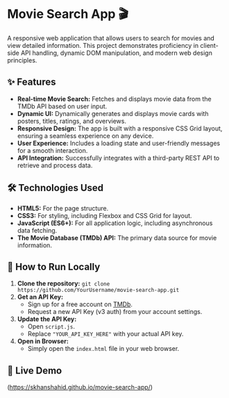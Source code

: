 # Movie Search App 🎬

A responsive web application that allows users to search for movies and view detailed information. This project demonstrates proficiency in client-side API handling, dynamic DOM manipulation, and modern web design principles.

## ✨ Features

* **Real-time Movie Search:** Fetches and displays movie data from the TMDb API based on user input.
* **Dynamic UI:** Dynamically generates and displays movie cards with posters, titles, ratings, and overviews.
* **Responsive Design:** The app is built with a responsive CSS Grid layout, ensuring a seamless experience on any device.
* **User Experience:** Includes a loading state and user-friendly messages for a smooth interaction.
* **API Integration:** Successfully integrates with a third-party REST API to retrieve and process data.

## 🛠️ Technologies Used

* **HTML5:** For the page structure.
* **CSS3:** For styling, including Flexbox and CSS Grid for layout.
* **JavaScript (ES6+):** For all application logic, including asynchronous data fetching.
* **The Movie Database (TMDb) API:** The primary data source for movie information.

## 🚀 How to Run Locally

1.  **Clone the repository:**
    `git clone https://github.com/YourUsername/movie-search-app.git`
2.  **Get an API Key:**
    * Sign up for a free account on [TMDb](https://www.themoviedb.org/).
    * Request a new API Key (v3 auth) from your account settings.
3.  **Update the API Key:**
    * Open `script.js`.
    * Replace `"YOUR_API_KEY_HERE"` with your actual API key.
4.  **Open in Browser:**
    * Simply open the `index.html` file in your web browser.

## 🔗 Live Demo

(https://skhanshahid.github.io/movie-search-app/)
